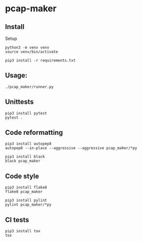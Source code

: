 # pcap-maker
 

## Install
Setup 
```
python3 -m venv venv
source venv/bin/activate
```

```
pip3 install -r requirements.txt
```

## Usage:

```
./pcap_maker/runner.py
```



## Unittests

```
pip3 install pytest
pytest .
```

## Code reformatting

```
pip3 install autopep8
autopep8 --in-place --aggressive --aggressive pcap_maker/*py
```

```
pip3 install black
black pcap_maker
```
## Code style
```
pip3 install flake8
flake8 pcap_maker
```

```
pip3 install pylint
pylint pcap_maker/*py
```


## CI tests
```
pip3 install tox
tox
```

